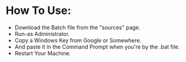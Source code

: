 # How To Use:
- Download the Batch file from the "sources" page.
- Run-as Administrator.
- Copy a Windows Key from Google or Somewhere. 
- And paste it in the Command Prompt when you're by the .bat file.
- Restart Your Machine.
